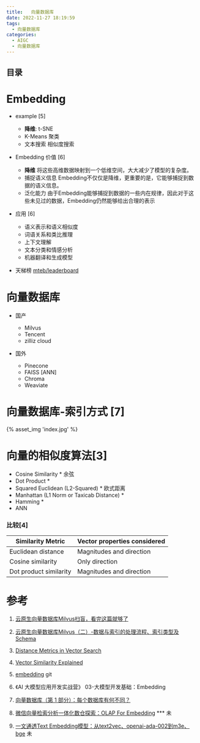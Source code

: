 ```yaml
---
title:   向量数据库
date: 2022-11-27 18:19:59
tags:
  - 向量数据库
categories: 
  - AIGC
  - 向量数据库  
---
```


<p></p>
<!-- more -->



## 目录
<!-- toc -->

# Embedding 
+ example [5]
  - **降维**:   t-SNE  
  - K-Means 聚类
  - 文本搜索  相似度搜索

+ Embedding 价值 [6]
  - **降维**
    将这些高维数据映射到一个低维空间，大大减少了模型的复杂度。
  - 捕捉语义信息 
    Embedding不仅仅是降维，更重要的是，它能够捕捉到数据的语义信息。
  - 泛化能力
    由于Embedding能够捕捉到数据的一些内在规律，因此对于这些未见过的数据，Embedding仍然能够给出合理的表示

+ 应用 [6]
  - 语义表示和语义相似度
  - 词语关系和类比推理
  - 上下文理解
  - 文本分类和情感分析
  - 机器翻译和生成模型

+ 天梯榜
  [mteb/leaderboard](https://huggingface.co/spaces/mteb/leaderboard)
  
# 向量数据库
+ 国产
  - Milvus
  - Tencent 
  - zilliz cloud

+ 国外
  - Pinecone
  - FAISS
    [ANN]
  - Chroma
  - Weaviate
  
# 向量数据库-索引方式 [7]
{% asset_img 'index.jpg' %}

# 向量的相似度算法[3]
+ Cosine Similarity * 
余弦
+ Dot Product *
+ Squared Euclidean (L2-Squared) *
欧式距离
+ Manhattan (L1 Norm or Taxicab Distance) *
+ Hamming *
+ ANN

### 比较[4]

| Similarity Metric      | Vector properties considered |
| ---------------------- | ---------------------------- |
| Euclidean distance     | Magnitudes and direction     |
| Cosine similarity      | Only direction               |
| Dot product similarity | Magnitudes and direction     |



# 参考

1. [云原生向量数据库Milvus扫盲，看完这篇就够了](https://zhuanlan.zhihu.com/p/476025527)

2. [云原生向量数据库Milvus（二）-数据与索引的处理流程、索引类型及Schema](https://zhuanlan.zhihu.com/p/477231485)

3. [Distance Metrics in Vector Search](https://weaviate.io/blog/distance-metrics-in-vector-search?ref=blog.langchain.dev)

4. [Vector Similarity Explained](https://www.pinecone.io/learn/vector-similarity/)

5. [embedding](https://github.com/www6v/openai-quickstart/blob/main/openai_api/embedding.ipynb) git

6. 《AI 大模型应用开发实战营》 03-大模型开发基础：Embedding  
7. [向量数据库（第 1 部分）：每个数据库有何不同？](https://www.modb.pro/db/1694527960317513728)

100. [微信向量检索分析一体化数仓探索：OLAP For Embedding](https://cloud.tencent.com/developer/article/2352088) *** 未

101. [一文通透Text Embedding模型：从text2vec、openai-ada-002到m3e、bge](https://blog.csdn.net/v_JULY_v/article/details/135311471) 未